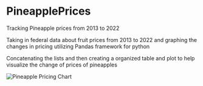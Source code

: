 # PineapplePrices
Tracking Pineapple prices from 2013 to 2022 

Taking in federal data about fruit prices from 2013 to 2022 and graphing the changes in pricing utilizing Pandas framework for python

Concatenating the lists and then creating a organized table and plot to help visualize the change of prices of pineapples

![Pineapple Pricing Chart](https://raw.githubusercontent.com/AlvinShaoPortfolio/YOUR-REPO-NAME/main/pineapple.png)
